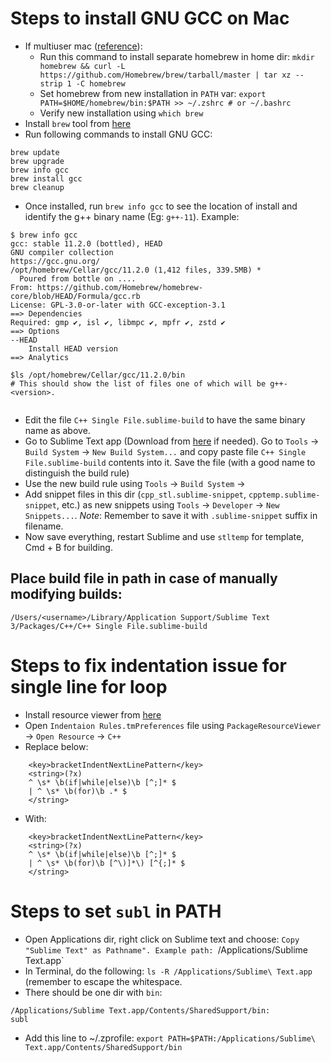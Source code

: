 # Steps to install GNU GCC on Mac

* If multiuser mac ([reference](https://docs.brew.sh/Installation#untar-anywhere)):
  * Run this command to install separate homebrew in home dir: `mkdir homebrew && curl -L https://github.com/Homebrew/brew/tarball/master | tar xz --strip 1 -C homebrew`
  * Set homebrew from new installation in `PATH` var: `export PATH=$HOME/homebrew/bin:$PATH >> ~/.zshrc # or ~/.bashrc`
  * Verify new installation using `which brew`
* Install `brew` tool from [here](https://brew.sh)
* Run following commands to install GNU GCC:
```
brew update
brew upgrade
brew info gcc
brew install gcc
brew cleanup
```
* Once installed, run `brew info gcc` to see the location of install and identify the g++ binary name (Eg: `g++-11`). Example:
```
$ brew info gcc
gcc: stable 11.2.0 (bottled), HEAD
GNU compiler collection
https://gcc.gnu.org/
/opt/homebrew/Cellar/gcc/11.2.0 (1,412 files, 339.5MB) *
  Poured from bottle on ....
From: https://github.com/Homebrew/homebrew-core/blob/HEAD/Formula/gcc.rb
License: GPL-3.0-or-later with GCC-exception-3.1
==> Dependencies
Required: gmp ✔, isl ✔, libmpc ✔, mpfr ✔, zstd ✔
==> Options
--HEAD
	Install HEAD version
==> Analytics

$ls /opt/homebrew/Cellar/gcc/11.2.0/bin
# This should show the list of files one of which will be g++-<version>.


```
* Edit the file `C++ Single File.sublime-build` to have the same binary name as above.
* Go to Sublime Text app (Download from [here](https://www.sublimetext.com) if needed). Go to `Tools` -> `Build System` -> `New Build System...` and copy paste file `C++ Single File.sublime-build` contents into it. Save the file (with a good name to distinguish the build rule)
* Use the new build rule using `Tools` -> `Build System` -> <New file name saved above>
* Add snippet files in this dir (`cpp_stl.sublime-snippet`, `cpptemp.sublime-snippet`, etc.) as new snippets using `Tools` -> `Developer` -> `New Snippets...`. *Note*: Remember to save it with `.sublime-snippet` suffix in filename.
* Now save everything, restart Sublime and use `stltemp` for template, Cmd + B for building.

## Place build file in path in case of manually modifying builds: 

```
/Users/<username>/Library/Application Support/Sublime Text 3/Packages/C++/C++ Single File.sublime-build
```
	
# Steps to fix indentation issue for single line for loop

* Install resource viewer from [here](https://packagecontrol.io/packages/PackageResourceViewer)
* Open `Indentaion Rules.tmPreferences` file using `PackageResourceViewer` -> `Open Resource` -> `C++`
* Replace below:
```
	<key>bracketIndentNextLinePattern</key>
	<string>(?x)
	^ \s* \b(if|while|else)\b [^;]* $
	| ^ \s* \b(for)\b .* $
	</string>
```
* With:
```
	<key>bracketIndentNextLinePattern</key>
	<string>(?x)
	^ \s* \b(if|while|else)\b [^;]* $
	| ^ \s* \b(for)\b [^\)]*\) [^{;]* $
	</string>
```
	
# Steps to set `subl` in PATH
* Open Applications dir, right click on Sublime text and choose: `Copy "Sublime Text" as Pathname". Example path: `/Applications/Sublime Text.app`
* In Terminal, do the following: `ls -R /Applications/Sublime\ Text.app` (remember to escape the whitespace.
* There should be one dir with `bin`:
```
/Applications/Sublime Text.app/Contents/SharedSupport/bin:
subl
```
* Add this line to ~/.zprofile: `export PATH=$PATH:/Applications/Sublime\ Text.app/Contents/SharedSupport/bin`
